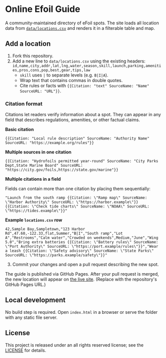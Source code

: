 # Online Efoil Guide

A community‑maintained directory of eFoil spots. The site loads all location data from [`data/locations.csv`](data/locations.csv) and renders it in a filterable table and map.

## Add a location
1. Fork this repository.
2. Add a new line to `data/locations.csv` using the existing headers:  
   `id,name,city,addr,lat,lng,water,season,skill,launch,parking,amenities,pros,cons,pop,best,gear,tips,law`
   * `skill` uses `|` to separate levels (e.g. `B|I|A`).
   * Wrap text that contains commas in double quotes.
   * Cite rules or facts with `{{Citation: "text" SourceName: "Name" SourceURL: "URL"}}`.

### Citation format

Citations let readers verify information about a spot. They can appear in any field that describes regulations, amenities, or other factual claims.

**Basic citation**

```
{{Citation: "Local rule description" SourceName: "Authority Name" SourceURL: "https://example.org/rules"}}
```

**Multiple sources in one citation**

```
{{Citation: "Hydrofoils permitted year-round" SourceName: "City Parks Dept,State Marine Board" SourceURL: "https://city.gov/foils,https://state.gov/marine"}}
```

**Multiple citations in a field**

Fields can contain more than one citation by placing them sequentially:

```
"Launch from the south ramp {{Citation: \"Ramp map\" SourceName: \"Harbor Authority\" SourceURL: \"https://harbor.example\"}} {{Citation: \"Check tide charts\" SourceName: \"NOAA\" SourceURL: \"https://tides.example\"}}"
```

**Example `locations.csv` row**

```
42,Sample Bay,Sampletown,"123 Harbor Rd",47.60,-122.33,flat,Summer,"B|I","South ramp","Lot A","Restrooms","Calm water","Crowded on weekends",Medium,"June","Wing 5.0","Bring extra batteries {{Citation: \"Battery rules\" SourceName: \"Port Authority\" SourceURL: \"https://port.example/rules\"}}","Wear a leash {{Citation: \"Safety advisory\" SourceName: \"State Parks\" SourceURL: \"https://parks.example/safety\"}}"
```

3. Commit your changes and open a pull request describing the new spot.

The guide is published via GitHub Pages. After your pull request is merged, the new location will appear on [the live site](https://github.com/). (Replace with the repository's GitHub Pages URL.)

## Local development
No build step is required. Open `index.html` in a browser or serve the folder with any static file server.

## License

This project is released under an all rights reserved license; see the [LICENSE](LICENSE) for details.
